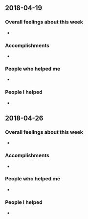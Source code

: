 ## 2018-04-19

### Overall feelings about this week
-

### Accomplishments
-

### People who helped me
-

### People I helped
-



## 2018-04-26

### Overall feelings about this week
-

### Accomplishments
-

### People who helped me
-

### People I helped
-
